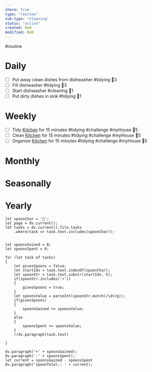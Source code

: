 ```yaml
---
share: true
type: "routine"
sub-type: "cleaning"
status: "active"
created: NaN 
modified: NaN
---
```

  #routine

# Daily
- [ ] Put away clean dishes from dishwasher #tidying 🥄3
- [ ] Fill dishwasher #tidying 🥄3
- [ ] Start dishwasher #cleaning 🥄1
- [ ] Put dirty dishes in sink #tidying 🥄1
# Weekly
- [ ] Tidy [Kitchen](./Kitchen.md) for 15 minutes #tidying #challenge #myHouse 🥄5
- [ ] Clean [Kitchen](./Kitchen.md) for 15 minutes #tidying #challenge #myHouse 🥄5
- [ ] Organize [Kitchen](./Kitchen.md) for 15 minutes #tidying #challenge #myHouse 🥄5
# Monthly
# Seasonally
# Yearly

```dataviewjs
let spoonChar = '🥄';
let page = dv.current();
let tasks = dv.current().file.tasks
	.where(task => task.text.includes(spoonChar));


let spoonsGained = 0;
let spoonsSpent = 0;

for (let task of tasks)
{
	let givesSpoons = false;
	let startIdx = task.text.indexOf(spoonChar);
	let spoonStr = task.text.substr(startIdx, 5);
	if(spoonStr.includes('+'))
	{
		givesSpoons = true;
	}
	let spoonsValue = parseInt(spoonStr.match(/\d+/g));
	if(givesSpoons)
	{
		spoonsGained += spoonsValue;
	}		
	else
	{
		spoonsSpent += spoonsValue;
	}
	//dv.paragraph(task.text)
	
}

dv.paragraph('+' + spoonsGained);
dv.paragraph('-' + spoonsSpent);
let current = spoonsGained - spoonsSpent
dv.paragraph('spoonTotal:: ' + current);
